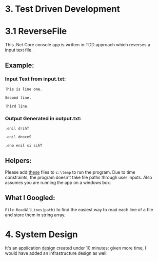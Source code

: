 # 3. Test Driven Development
# 3.1 ReverseFile

This .Net Core console app is written in TDD approach which reverses a input text file. 

## Example:

### Input Text from input.txt:

```This is line one.```

```Second line.```

```Third line.```

### Output Generated in output.txt:

```.enil drihT```

```.enil dnoceS```

```.eno enil si sihT```

## Helpers:

Please add [these](https://github.com/banerjeea/ReverseFile/tree/master/HelperTextFiles) files to ```c:\temp``` to run the program. Due to time constraints, the program doesn't take file paths through user inputs. Also assumes you are running the app on a windows box.

## What I Googled:
```File.ReadAllLines(path)``` to find the easiest way to read each line of a file and store them in string array.

# 4. System Design

It's an application [design](https://github.com/banerjeea/ReverseFile/tree/master/SystemDesign) created under 10 minutes; given more time, I would have added an infrastructure design as well. 


